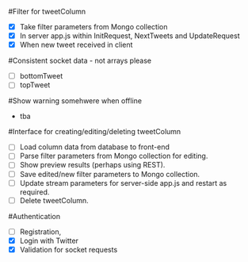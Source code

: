 #Filter for tweetColumn
- [x] Take filter parameters from Mongo collection 
- [x] In server app.js within InitRequest, NextTweets and UpdateRequest 
- [x] When new tweet received in client 

#Consistent socket data - not arrays please
- [ ] bottomTweet 
- [ ] topTweet 

#Show warning somehwere when offline
- tba

#Interface for creating/editing/deleting tweetColumn
- [ ] Load column data from database to front-end
- [ ] Parse filter parameters from Mongo collection for editing.  
- [ ] Show preview results (perhaps using REST).  
- [ ] Save edited/new filter parameters to Mongo collection.  
- [ ] Update stream parameters for server-side app.js and restart as required.  
- [ ] Delete tweetColumn.  

#Authentication
- [ ] Registration, 
- [x] Login with Twitter
- [x] Validation for socket requests
